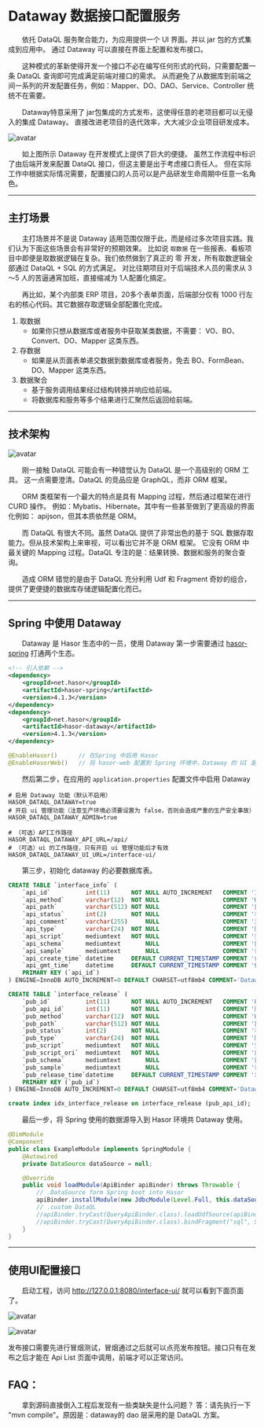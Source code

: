 # Dataway 数据接口配置服务

&emsp;&emsp;依托 DataQL 服务聚合能力，为应用提供一个 UI 界面。并以 jar 包的方式集成到应用中。
通过 Dataway 可以直接在界面上配置和发布接口。

&emsp;&emsp;这种模式的革新使得开发一个接口不必在编写任何形式的代码，只需要配置一条 DataQL 查询即可完成满足前端对接口的需求。
从而避免了从数据库到前端之间一系列的开发配置任务，例如：Mapper、DO、DAO、Service、Controller 统统不在需要。

&emsp;&emsp;Dataway特意采用了 jar包集成的方式发布，这使得任意的老项目都可以无侵入的集成 Dataway。
直接改进老项目的迭代效率，大大减少企业项目研发成本。

![avatar](https://www.hasor.net/web/_images/CC2_A633_6D5C_MK4L.png)

&emsp;&emsp;如上图所示 Dataway 在开发模式上提供了巨大的便捷。
虽然工作流程中标识了由后端开发来配置 DataQL 接口，但这主要是出于考虑接口责任人。
但在实际工作中根据实际情况需要，配置接口的人员可以是产品研发生命周期中任意一名角色。

----------
## 主打场景

&emsp;&emsp;主打场景并不是说 Dataway 适用范围仅限于此，而是经过多次项目实践。我们认为下面这些场景会有非常好的预期效果。
比如说 ``取数据`` 在一些报表、看板项目中即便是取数据逻辑在复杂。我们依然做到了真正的 零 开发，所有取数逻辑全部通过 DataQL + SQL 的方式满足。
对比往期项目对于后端技术人员的需求从 3～5 人的苦逼通宵加班，直接缩减为 1人配置化搞定。

&emsp;&emsp;再比如，某个内部类 ERP 项目，20多个表单页面，后端部分仅有 1000 行左右的核心代码。其它数据存取逻辑全部配置化完成。


01. 取数据
    - 如果你只想从数据库或者服务中获取某类数据，不需要： VO、BO、Convert、DO、Mapper 这类东西。
02. 存数据
    - 如果是从页面表单递交数据到数据库或者服务，免去 BO、FormBean、DO、Mapper 这类东西。
03. 数据聚合
    - 基于服务调用结果经过结构转换并响应给前端。
    - 将数据库和服务等多个结果进行汇聚然后返回给前端。

----------
## 技术架构

![avatar](https://www.hasor.net/web/_images/CC2_B633_6D5C_MK4L.png)

&emsp;&emsp;刚一接触 DataQL 可能会有一种错觉认为 DataQL 是一个高级别的 ORM 工具。
这一点需要澄清。DataQL 的竞品应是 GraphQL，而非 ORM 框架。

&emsp;&emsp;ORM 类框架有一个最大的特点是具有 Mapping 过程，然后通过框架在进行 CURD 操作。
例如：Mybatis、Hibernate。其中有一些甚至做到了更高级的界面化例如： apijson，但其本质依然是 ORM。

&emsp;&emsp;而 DataQL 有很大不同。虽然 DataQL 提供了非常出色的基于 SQL 数据存取能力。但从技术架构上来审视，可以看出它并不是 ORM 框架。
它没有 ORM 中最关键的 Mapping 过程。DataQL 专注的是：结果转换、数据和服务的聚合查询。

&emsp;&emsp;造成 ORM 错觉的是由于 DataQL 充分利用 Udf 和 Fragment 奇妙的组合，提供了更便捷的数据库存储逻辑配置化而已。

----------
## Spring 中使用 Dataway

&emsp;&emsp;Dataway 是 Hasor 生态中的一员，使用 Dataway 第一步需要通过 [hasor-spring](https://www.hasor.net/web/spring/index.html) 打通两个生态。

```xml
<!-- 引入依赖 -->
<dependency>
    <groupId>net.hasor</groupId>
    <artifactId>hasor-spring</artifactId>
    <version>4.1.3</version>
</dependency>
<dependency>
    <groupId>net.hasor</groupId>
    <artifactId>hasor-dataway</artifactId>
    <version>4.1.3</version>
</dependency>
```

```java
@EnableHasor()      // 在Spring 中启用 Hasor
@EnableHasorWeb()   // 将 hasor-web 配置到 Spring 环境中，Dataway 的 UI 是通过 hasor-web 提供服务。
```

&emsp;&emsp;然后第二步，在应用的 `application.properties` 配置文件中启用 Dataway

```properties
# 启用 Dataway 功能（默认不启用）
HASOR_DATAQL_DATAWAY=true
# 开启 ui 管理功能（注意生产环境必须要设置为 false，否则会造成严重的生产安全事故）
HASOR_DATAQL_DATAWAY_ADMIN=true

# （可选）API工作路径
HASOR_DATAQL_DATAWAY_API_URL=/api/
# （可选）ui 的工作路径，只有开启 ui 管理功能后才有效
HASOR_DATAQL_DATAWAY_UI_URL=/interface-ui/
```

&emsp;&emsp;第三步，初始化 dataway 的必要数据库表。

```sql
CREATE TABLE `interface_info` (
    `api_id`          int(11)      NOT NULL AUTO_INCREMENT   COMMENT 'ID',
    `api_method`      varchar(12)  NOT NULL                  COMMENT 'HttpMethod：GET、PUT、POST',
    `api_path`        varchar(512) NOT NULL                  COMMENT '拦截路径',
    `api_status`      int(2)       NOT NULL                  COMMENT '状态：0草稿，1发布，2有变更，3禁用',
    `api_comment`     varchar(255)     NULL                  COMMENT '注释',
    `api_type`        varchar(24)  NOT NULL                  COMMENT '脚本类型：SQL、DataQL',
    `api_script`      mediumtext   NOT NULL                  COMMENT '查询脚本：xxxxxxx',
    `api_schema`      mediumtext       NULL                  COMMENT '接口的请求/响应数据结构',
    `api_sample`      mediumtext       NULL                  COMMENT '请求/响应/请求头样本数据',
    `api_create_time` datetime     DEFAULT CURRENT_TIMESTAMP COMMENT '创建时间',
    `api_gmt_time`    datetime     DEFAULT CURRENT_TIMESTAMP COMMENT '修改时间',
    PRIMARY KEY (`api_id`)
) ENGINE=InnoDB AUTO_INCREMENT=0 DEFAULT CHARSET=utf8mb4 COMMENT='Dataway 中的API';

CREATE TABLE `interface_release` (
    `pub_id`          int(11)      NOT NULL AUTO_INCREMENT   COMMENT 'Publish ID',
    `pub_api_id`      int(11)      NOT NULL                  COMMENT '所属API ID',
    `pub_method`      varchar(12)  NOT NULL                  COMMENT 'HttpMethod：GET、PUT、POST',
    `pub_path`        varchar(512) NOT NULL                  COMMENT '拦截路径',
    `pub_status`      int(2)       NOT NULL                  COMMENT '状态：0有效，1无效（可能被下线）',
    `pub_type`        varchar(24)  NOT NULL                  COMMENT '脚本类型：SQL、DataQL',
    `pub_script`      mediumtext   NOT NULL                  COMMENT '查询脚本：xxxxxxx',
    `pub_script_ori`  mediumtext   NOT NULL                  COMMENT '原始查询脚本，仅当类型为SQL时不同',
    `pub_schema`      mediumtext       NULL                  COMMENT '接口的请求/响应数据结构',
    `pub_sample`      mediumtext       NULL                  COMMENT '请求/响应/请求头样本数据',
    `pub_release_time`datetime     DEFAULT CURRENT_TIMESTAMP COMMENT '发布时间（下线不更新）',
    PRIMARY KEY (`pub_id`)
) ENGINE=InnoDB AUTO_INCREMENT=0 DEFAULT CHARSET=utf8mb4 COMMENT='Dataway API 发布历史。';

create index idx_interface_release on interface_release (pub_api_id);
```

&emsp;&emsp;最后一步，将 Spring 使用的数据源导入到 Hasor 环境共 Dataway 使用。

```java
@DimModule
@Component
public class ExampleModule implements SpringModule {
    @Autowired
    private DataSource dataSource = null;

    @Override
    public void loadModule(ApiBinder apiBinder) throws Throwable {
        // .DataSource form Spring boot into Hasor
        apiBinder.installModule(new JdbcModule(Level.Full, this.dataSource));
        // .custom DataQL
        //apiBinder.tryCast(QueryApiBinder.class).loadUdfSource(apiBinder.findClass(DimUdfSource.class));
        //apiBinder.tryCast(QueryApiBinder.class).bindFragment("sql", SqlFragment.class);
    }
}
```

----------
## 使用UI配置接口

&emsp;&emsp;启动工程，访问 http://127.0.0.1:8080/interface-ui/ 就可以看到下面页面了。

![avatar](https://www.hasor.net/web/_images/CC2_C633_6D5C_MK4L.png)

![avatar](https://www.hasor.net/web/_images/CC2_D633_6D5C_MK4L.png)

发布接口需要先进行冒烟测试，冒烟通过之后就可以点亮发布按钮。接口只有在发布之后才能在 Api List 页面中调用，前端才可以正常访问。


## FAQ：

&emsp;&emsp;拿到源码直接倒入工程后发现有一些类缺失是什么问题？ 答：请先执行一下 "mvn compile"。原因是：dataway的 dao 层采用的是 DataQL 方案。
